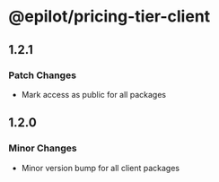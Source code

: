 # @epilot/pricing-tier-client

## 1.2.1

### Patch Changes

- Mark access as public for all packages

## 1.2.0

### Minor Changes

- Minor version bump for all client packages
